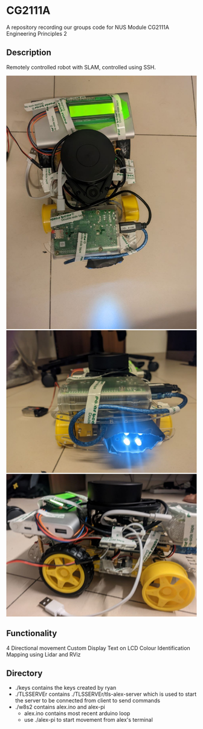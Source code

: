 # CG2111A
A repository recording our groups code for NUS Module CG2111A Engineering Principles 2

## Description
Remotely controlled robot with SLAM, controlled using SSH.

![Top](msg634414407-156274.jpg)
![Front](msg634414407-156275.jpg)
![Side](msg634414407-156273.jpg)

## Functionality
4 Directional movement 
Custom Display Text on LCD
Colour Identification
Mapping using Lidar and RViz


## Directory
- ./keys contains the keys created by ryan
- ./TLSSERVEr contains ./TLSSERVEr/tls-alex-server which is used to start the server to be connected from client to send commands
- ./w8s2 contains alex.ino and alex-pi
  - alex.ino contains most recent arduino loop
  - use ./alex-pi to start movement from alex's terminal 


  

